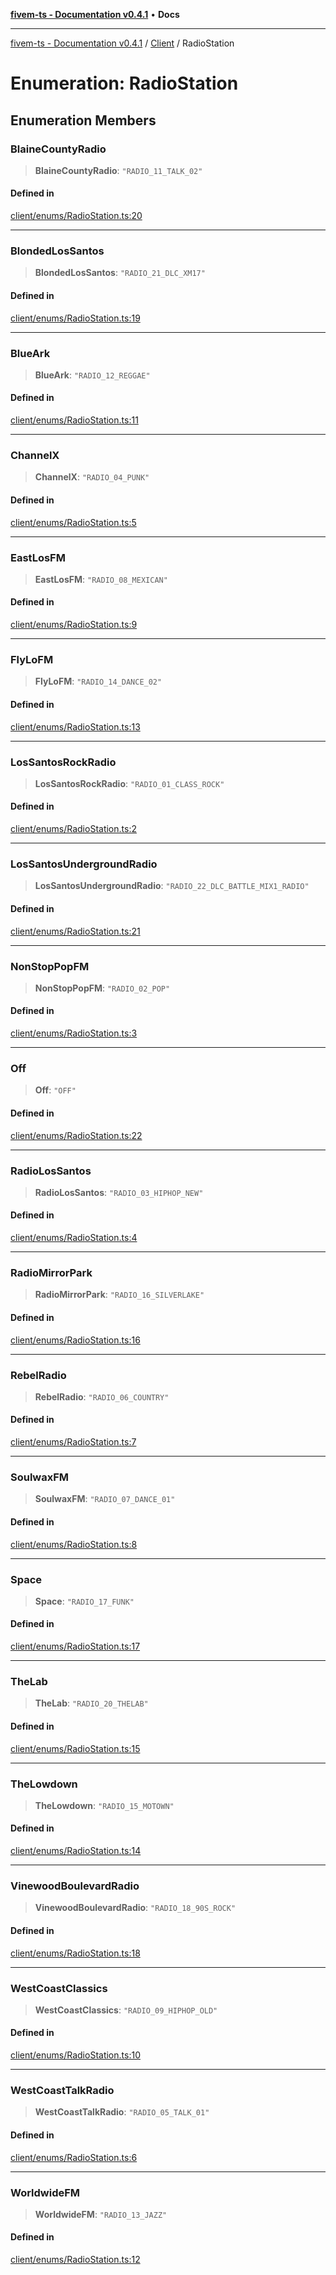 [**fivem-ts - Documentation v0.4.1**](../../../README.md) • **Docs**

***

[fivem-ts - Documentation v0.4.1](../../../README.md) / [Client](../README.md) / RadioStation

# Enumeration: RadioStation

## Enumeration Members

### BlaineCountyRadio

> **BlaineCountyRadio**: `"RADIO_11_TALK_02"`

#### Defined in

[client/enums/RadioStation.ts:20](https://github.com/Purpose-Dev/fivem-ts/blob/af9f57481b70813a163451854c2103aaaed13195/src/client/enums/RadioStation.ts#L20)

***

### BlondedLosSantos

> **BlondedLosSantos**: `"RADIO_21_DLC_XM17"`

#### Defined in

[client/enums/RadioStation.ts:19](https://github.com/Purpose-Dev/fivem-ts/blob/af9f57481b70813a163451854c2103aaaed13195/src/client/enums/RadioStation.ts#L19)

***

### BlueArk

> **BlueArk**: `"RADIO_12_REGGAE"`

#### Defined in

[client/enums/RadioStation.ts:11](https://github.com/Purpose-Dev/fivem-ts/blob/af9f57481b70813a163451854c2103aaaed13195/src/client/enums/RadioStation.ts#L11)

***

### ChannelX

> **ChannelX**: `"RADIO_04_PUNK"`

#### Defined in

[client/enums/RadioStation.ts:5](https://github.com/Purpose-Dev/fivem-ts/blob/af9f57481b70813a163451854c2103aaaed13195/src/client/enums/RadioStation.ts#L5)

***

### EastLosFM

> **EastLosFM**: `"RADIO_08_MEXICAN"`

#### Defined in

[client/enums/RadioStation.ts:9](https://github.com/Purpose-Dev/fivem-ts/blob/af9f57481b70813a163451854c2103aaaed13195/src/client/enums/RadioStation.ts#L9)

***

### FlyLoFM

> **FlyLoFM**: `"RADIO_14_DANCE_02"`

#### Defined in

[client/enums/RadioStation.ts:13](https://github.com/Purpose-Dev/fivem-ts/blob/af9f57481b70813a163451854c2103aaaed13195/src/client/enums/RadioStation.ts#L13)

***

### LosSantosRockRadio

> **LosSantosRockRadio**: `"RADIO_01_CLASS_ROCK"`

#### Defined in

[client/enums/RadioStation.ts:2](https://github.com/Purpose-Dev/fivem-ts/blob/af9f57481b70813a163451854c2103aaaed13195/src/client/enums/RadioStation.ts#L2)

***

### LosSantosUndergroundRadio

> **LosSantosUndergroundRadio**: `"RADIO_22_DLC_BATTLE_MIX1_RADIO"`

#### Defined in

[client/enums/RadioStation.ts:21](https://github.com/Purpose-Dev/fivem-ts/blob/af9f57481b70813a163451854c2103aaaed13195/src/client/enums/RadioStation.ts#L21)

***

### NonStopPopFM

> **NonStopPopFM**: `"RADIO_02_POP"`

#### Defined in

[client/enums/RadioStation.ts:3](https://github.com/Purpose-Dev/fivem-ts/blob/af9f57481b70813a163451854c2103aaaed13195/src/client/enums/RadioStation.ts#L3)

***

### Off

> **Off**: `"OFF"`

#### Defined in

[client/enums/RadioStation.ts:22](https://github.com/Purpose-Dev/fivem-ts/blob/af9f57481b70813a163451854c2103aaaed13195/src/client/enums/RadioStation.ts#L22)

***

### RadioLosSantos

> **RadioLosSantos**: `"RADIO_03_HIPHOP_NEW"`

#### Defined in

[client/enums/RadioStation.ts:4](https://github.com/Purpose-Dev/fivem-ts/blob/af9f57481b70813a163451854c2103aaaed13195/src/client/enums/RadioStation.ts#L4)

***

### RadioMirrorPark

> **RadioMirrorPark**: `"RADIO_16_SILVERLAKE"`

#### Defined in

[client/enums/RadioStation.ts:16](https://github.com/Purpose-Dev/fivem-ts/blob/af9f57481b70813a163451854c2103aaaed13195/src/client/enums/RadioStation.ts#L16)

***

### RebelRadio

> **RebelRadio**: `"RADIO_06_COUNTRY"`

#### Defined in

[client/enums/RadioStation.ts:7](https://github.com/Purpose-Dev/fivem-ts/blob/af9f57481b70813a163451854c2103aaaed13195/src/client/enums/RadioStation.ts#L7)

***

### SoulwaxFM

> **SoulwaxFM**: `"RADIO_07_DANCE_01"`

#### Defined in

[client/enums/RadioStation.ts:8](https://github.com/Purpose-Dev/fivem-ts/blob/af9f57481b70813a163451854c2103aaaed13195/src/client/enums/RadioStation.ts#L8)

***

### Space

> **Space**: `"RADIO_17_FUNK"`

#### Defined in

[client/enums/RadioStation.ts:17](https://github.com/Purpose-Dev/fivem-ts/blob/af9f57481b70813a163451854c2103aaaed13195/src/client/enums/RadioStation.ts#L17)

***

### TheLab

> **TheLab**: `"RADIO_20_THELAB"`

#### Defined in

[client/enums/RadioStation.ts:15](https://github.com/Purpose-Dev/fivem-ts/blob/af9f57481b70813a163451854c2103aaaed13195/src/client/enums/RadioStation.ts#L15)

***

### TheLowdown

> **TheLowdown**: `"RADIO_15_MOTOWN"`

#### Defined in

[client/enums/RadioStation.ts:14](https://github.com/Purpose-Dev/fivem-ts/blob/af9f57481b70813a163451854c2103aaaed13195/src/client/enums/RadioStation.ts#L14)

***

### VinewoodBoulevardRadio

> **VinewoodBoulevardRadio**: `"RADIO_18_90S_ROCK"`

#### Defined in

[client/enums/RadioStation.ts:18](https://github.com/Purpose-Dev/fivem-ts/blob/af9f57481b70813a163451854c2103aaaed13195/src/client/enums/RadioStation.ts#L18)

***

### WestCoastClassics

> **WestCoastClassics**: `"RADIO_09_HIPHOP_OLD"`

#### Defined in

[client/enums/RadioStation.ts:10](https://github.com/Purpose-Dev/fivem-ts/blob/af9f57481b70813a163451854c2103aaaed13195/src/client/enums/RadioStation.ts#L10)

***

### WestCoastTalkRadio

> **WestCoastTalkRadio**: `"RADIO_05_TALK_01"`

#### Defined in

[client/enums/RadioStation.ts:6](https://github.com/Purpose-Dev/fivem-ts/blob/af9f57481b70813a163451854c2103aaaed13195/src/client/enums/RadioStation.ts#L6)

***

### WorldwideFM

> **WorldwideFM**: `"RADIO_13_JAZZ"`

#### Defined in

[client/enums/RadioStation.ts:12](https://github.com/Purpose-Dev/fivem-ts/blob/af9f57481b70813a163451854c2103aaaed13195/src/client/enums/RadioStation.ts#L12)
